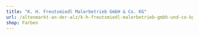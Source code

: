 ```yaml
---
title: "K. H. Freutsmiedl Malerbetrieb GmbH & Co. KG"
url: /altenmarkt-an-der-alz/k-h-freutsmiedl-malerbetrieb-gmbh-und-co-kg/
shop: Farben
---
```

